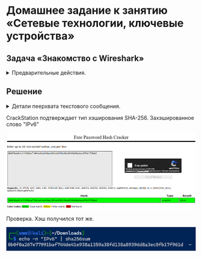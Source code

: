 # Домашнее задание к занятию «Сетевые технологии, ключевые устройства»

## Задача «Знакомство с Wireshark»

<details>
<summary>Предварительные действия.</summary>
Используйте виртуальную машину с Kali Linux и указанные в предыдущем разделе файлы. Если машина с Kali Linux у вас не запускается, вам придётся самостоятельно установить [Wireshark с официального сайта](https://www.wireshark.org/download.html) и использовать соответствующие исполняемые файлы из каталога [assets](assets).

#### Выполнение

1\. Откройте виртуальную машину, в поисковой строке введите `wireshark`:

![](https://raw.githubusercontent.com/netology-code/ibnet-homeworks/master/02_intro/pic/01.png)

2\. Вас попросят ввести пароль вашего пользователя для подтверждения (`kali`, если вы скачивали OVA с официального сайта):

![](https://raw.githubusercontent.com/netology-code/ibnet-homeworks/master/02_intro/pic/02.png)

3\. В запустившемся окне вам необходимо выбрать интерфейс `Loopback: lo`

![](https://raw.githubusercontent.com/netology-code/ibnet-homeworks/master/02_intro/pic/03.png)

4\. Сохраните файлы в каком-либо каталоге (например, в `Downloads`):
1. [server-x64.bin](https://raw.github.com/netology-code/ibnet-homeworks/tree/master/02_intro/assets/server-x64.bin)
1. [text-x64.bin](https://raw.github.com/netology-code/ibnet-homeworks/tree/master/02_intro/assets/text-x64.bin)
1. [task-x64.bin](https://raw.github.com/netology-code/ibnet-homeworks/tree/master/02_intro/assets/task-x64.bin)

4\. Откройте терминал в данном каталоге (см. [руководство по терминалу](../terminal), открывается аналогично Ubuntu):

5\. Выполните в первой вкладке следующую команду (выставление прав на запуск приложений): `chmod +x *.bin`

6\. Запустите в первой вкладке сервер командой: `./server-x64.bin`

7\. Запустите во второй вкладке тестовый клиент для отправки сообщения: `./text-x64.bin "Hello, World"` (сервер должен продолжать работать)

8\. В окне Wireshark вы должны увидеть следующее:

![](https://raw.githubusercontent.com/netology-code/ibnet-homeworks/master/02_intro/pic/08.png)

9\. Щёлкните правой кнопкой мыши на первой строке и выберите опции как на скриншоте:

![](https://raw.githubusercontent.com/netology-code/ibnet-homeworks/master/02_intro/pic/09.png)

10\. Вы увидите взаимодействие между клиентом и сервером в текстовом виде в кодировке ASCII:

![](https://raw.githubusercontent.com/netology-code/ibnet-homeworks/master/02_intro/pic/10.png)

11\. Запустите целевой клиент во второй вкладке: `./task-x64.bin`

Попробуйте проанализировать сетевое взаимодействие целевого клиента с сервером. В качестве сообщения клиент должен передать хэш SHA-256. Воспользуйтесь в этот раз не hashcat, а предвычисленными таблицами для хэшей, например [crackstation.net](https://crackstation.net) для подбора захэшированного сообщения. Если  не получится через [crackstation.net](https://crackstation.net), то поробуйте через [hashes.com](https://hashes.com/)

</details>

## Решение

<details>
<summary>Детали пеерхвата текстового сообщения.</summary>

1\. Подготовка файлов.

![scripts downloading](images/image.png)

2\. Запуск сервера 

![server](images/image-1.png)

3\. Запрос к серверу

![client](images/image-2.png)

4\. Список пакетов в Wireshark 

![Wireshark](images/image-3.png)

5\. Перехваченное текстовое сообщение

![alt text](images/image-4.png)

6\. Результат перехвата сообщения от task-x64.bin

![heshed](images/image-5.png)

Проблема в том, что SHA-256 должен быть 64 hex, а я получил 63 символа.

![crackstation](images/image-6.png)

ВОзможно выьащить хэш в формате ASCII

![ASCII](images/image-8.png)

Декодируем в текст

![alt text](images/image-9.png)

</details>

CrackStation подтверждает тип хэширования SHA-256. Захэшированное слово "IPv6"

![crackStation](images/image-7.png)

Проверка. Хэш получился тот же.

![test](images/image-10.png)